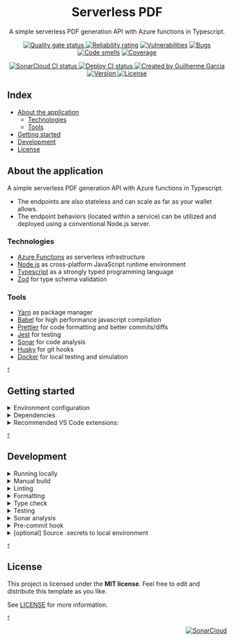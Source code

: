<p align="center">
  <h1 align="center">Serverless PDF</h1>
  <p align="center">
    A simple serverless PDF generation API with Azure functions in Typescript.
  </p>
</p>

<p align="center">
  <a href="https://sonarcloud.io/summary/overall?id=Serverless-PDF">
    <img
      src="https://sonarcloud.io/api/project_badges/measure?project=Serverless-PDF&metric=alert_status"
      alt="Quality gate status"
    />
  </a>
  <a
    href="https://sonarcloud.io/component_measures?id=Serverless-PDF&metric=reliability_rating&view=list"
    ><img
      src="https://sonarcloud.io/api/project_badges/measure?project=Serverless-PDF&metric=reliability_rating"
      alt="Reliability rating"
  /></a>
  <a
    href="https://sonarcloud.io/project/issues?resolved=false&types=VULNERABILITY&id=Serverless-PDF"
    ><img
      src="https://sonarcloud.io/api/project_badges/measure?project=Serverless-PDF&metric=vulnerabilities"
      alt="Vulnerabilities"
  /></a>
  <a
    href="https://sonarcloud.io/project/issues?resolved=false&types=BUG&id=Serverless-PDF"
    ><img
      src="https://sonarcloud.io/api/project_badges/measure?project=Serverless-PDF&metric=bugs"
      alt="Bugs"
  /></a>
  <a
    href="https://sonarcloud.io/project/issues?resolved=false&types=CODE_SMELL&id=Serverless-PDF"
    ><img
      src="https://sonarcloud.io/api/project_badges/measure?project=Serverless-PDF&metric=code_smells"
      alt="Code smells"
  /></a>
  <a
    href="https://sonarcloud.io/component_measures?id=Serverless-PDF&metric=coverage&view=list"
    ><img
      src="https://sonarcloud.io/api/project_badges/measure?project=Serverless-PDF&metric=coverage"
      alt="Coverage"
  /></a>
</p>

<p align="center">
  <a
    href="https://github.com/GuilhermeMGBR/ServerlessPdf/actions/workflows/sonarcloud-coverage.yml?query=branch%3Amain"
  >
    <img
      src="https://github.com/GuilhermeMGBR/ServerlessPdf/actions/workflows/sonarcloud-coverage.yml/badge.svg?event=push&branch=main"
      alt="SonarCloud CI status"
    />
  </a>
  <a
    href="https://github.com/GuilhermeMGBR/ServerlessPdf/actions/workflows/deploy.yml?query=branch%3Amain"
  >
    <img
      src="https://github.com/GuilhermeMGBR/ServerlessPdf/actions/workflows/deploy.yml/badge.svg?event=push&branch=main"
      alt="Deploy CI status"
    />
  </a>
  <a  href="https://github.com/GuilhermeMGBR?tab=overview">
    <img
      src="https://img.shields.io/badge/created%20by-@guilhermemgbr-4BBAAB.svg"
      alt="Created by Guilherme Garcia"
    />
  </a>
  <a href="https://github.com/GuilhermeMGBR/ServerlessPdf" rel="nofollow">
    <img
      src="https://img.shields.io/github/package-json/v/GuilhermeMGBR/ServerlessPdf?filename=src/package.json&color=red"
      alt="Version"
    />
  </a>
  <a href="https://opensource.org/licenses/MIT" rel="nofollow"
    ><img
      src="https://img.shields.io/github/license/GuilhermeMGBR/ServerlessPdf"
      alt="License"
  /></a>
</p>

## Index

- [About the application](#about-the-application)
  - [Technologies](#technologies)
  - [Tools](#tools)
- [Getting started](#getting-started)
- [Development](#development)
- [License](#license)

## About the application

A simple serverless PDF generation API with Azure functions in Typescript.

- The endpoints are also stateless and can scale as far as your wallet allows.
- The endpoint behaviors (located within a service) can be utilized and deployed using a conventional Node.js server.

### Technologies

- [Azure Functions](https://learn.microsoft.com/en-us/azure/azure-functions/functions-overview) as serverless infrastructure
- [Node.js](https://nodejs.org) as cross-platform JavaScript runtime environment
- [Typescript](http://typescriptlang.org) as a strongly typed programming language
- [Zod](https://github.com/colinhacks/zod) for type schema validation

### Tools

- [Yarn](https://yarnpkg.com) as package manager
- [Babel](https://babeljs.io) for high performance javascript compilation
- [Prettier](https://prettier.io) for code formatting and better commits/diffs
- [Jest](https://jestjs.io) for testing
- [Sonar](https://www.sonarsource.com) for code analysis
- [Husky](https://typicode.github.io/husky/) for git hooks
- [Docker](https://www.docker.com) for local testing and simulation

<sup><a href="#index" title="Return to index">&UpArrowBar;</a></sup>

## Getting started

<details><summary>Environment configuration</summary>

#### Create a `local.settings.json` file inside the `./src` folder.

```json
{
  "IsEncrypted": false,
  "Values": {
    "FUNCTIONS_WORKER_RUNTIME": "node",
    "NODE_ENV": "development"
  }
}
```

#### To run and debug functions locally, install [azure-functions-core-tools](https://github.com/Azure/azure-functions-core-tools) on your machine

Installation with yarn:

```bash
yarn global add azure-functions-core-tools
```

=> The 'devcontainer' comes with this preinstalled

<details><summary>[macOS only] Install Chromium</summary>

Install chromium with [Homebrew](https://brew.sh)

```bash
brew install chromium
```
=> It will install Chromium on your Application folder while creating a link to `/usr/local/bin/chromium`
</details>

</details>

<details><summary>Dependencies</summary>

- Open the terminal inside the `src` folder
- Install dependencies with [yarn](https://yarnpkg.com)

```bash
yarn
```

</details>

<details><summary>Recommended VS Code extensions:</summary>

- [SonarLint](https://marketplace.visualstudio.com/items?itemName=sonarsource.sonarlint-vscode) - Code linting
- [ES Lint](https://marketplace.visualstudio.com/items?itemName=dbaeumer.vscode-eslint) - JavaScript linting
- [Prettier](https://marketplace.visualstudio.com/items?itemName=esbenp.prettier-vscode) - Code formatter
- [Pretty TypeScript Errors](https://marketplace.visualstudio.com/items?itemName=yoavbls.pretty-ts-errors) - Prettier and human-readable TypeScript errors
- [Error Lens](https://marketplace.visualstudio.com/items?itemName=usernamehw.errorlens) - Highlighting of errors and other language diagnostics
- [GitLens](https://marketplace.visualstudio.com/items?itemName=eamodio.gitlens) - Git extensions
- [Azure Functions](https://marketplace.visualstudio.com/items?itemName=ms-azuretools.vscode-azurefunctions) - Official Azure Functions extension
- [Code Spell Checker](https://marketplace.visualstudio.com/items?itemName=streetsidesoftware.code-spell-checker) - Spell checker
- [REST Client](https://marketplace.visualstudio.com/items?itemName=humao.rest-client) - Lightweight HTTP request client

</details>

<sup><a href="#index" title="Return to index">&UpArrowBar;</a></sup>

## Development

<details><summary>Running locally</summary>

### Build and run the App:

This will install the required dependencies, build and start!

```bash
yarn start
OR
yarn s
```

- To start without installing dependencies or re-building the app:

```bash
yarn start:only
OR
yarn so
```

=> Remember to follow the environment configuration from the [Getting started](#getting-started) before running the app!

</details>

<details><summary>Manual build</summary>

### Run the build command:

This will install the dependencies and run a build

```bash
yarn build
OR
yarn b
```

- To run a build without installing dependencies:

```bash
yarn build:only
OR
yarn bo
```

- The build can re-run after each file save in watch mode

```bash
yarn watch:build
OR
yarn wb
```

</details>

<details><summary>Linting</summary>

### Run the lint command:

```bash
yarn lint
OR
yarn l
```

</details>

<details><summary>Formatting</summary>

### Run the format command:

This will automatically fix errors where possible

```bash
yarn format
OR
yarn f
```

- To check formatting errors without making changes to files:

```bash
yarn format-check
OR
yarn fc
```

</details>

<details><summary>Type check</summary>

Make sure to have installed dependencies from the initial setup

### Run type check:

```bash
yarn type-check
OR
yarn tc
```

- The type check can re-run after each file save in watch mode

```bash
yarn watch:type-check
OR
yarn wtc
```

</details>

<details><summary>Testing</summary>

Make sure to have installed dependencies from the initial setup

<details><summary>Run tests, skipping integration tests</summary>

```bash
yarn test
OR
yarn t
```

- The test can re-run after each file save in watch mode

```bash
yarn watch:test
OR
yarn wt
```
</details>

<details><summary>Run all tests (including integration tests)</summary>

```bash
yarn test:all
OR
yarn ta
```

- The test can re-run after each file save in watch mode

```bash
yarn watch:test:all
OR
yarn wta
```
</details>

</details>

<details><summary>Sonar analysis</summary>

To run an analysis locally with SonarQube and Docker:

### Start a local SonarQube instance:

```bash
yarn sonar-server:start
OR
yarn ss
```

<details><summary>[Optional] Persist analysis results</summary>

To persist the analysis results when running a local server of SonarQube:

### Create a `.env.sonar-server.local` file at this repository's root folder (same folder as the Readme)

```sh
SONAR_JDBC_URL={{YOUR_URL}} # sample: jdbc:postgresql://hostname.com/db_name
SONAR_JDBC_USERNAME={{YOUR_USERNAME}}
SONAR_JDBC_PASSWORD={{YOUR_PASSWORD}}
```

Replace placeholders with the connection values to your PostgreSQL instance:

- `{{YOUR_URL}}`
- `{{YOUR_USERNAME}}`
- `{{YOUR_PASSWORD}}`

> It is possible to run an instance of PostgreSQL inside another docker container!

### Start a local SonarQube instance with persistence:

```bash
yarn sonar-server:start-persistent
OR
yarn ssp
```

</details>

### Sonar Scanner configuration

Set environment variables with sonar server connection details:

- SVRLSSPDF_SONARQUBE_LOCAL_HOSTURL
- SVRLSSPDF_SONARQUBE_LOCAL_LOGIN

> They can be set inline, before the run command:
>
> ```bash
> SVRLSSPDF_SONARQUBE_LOCAL_HOSTURL=https://your.local.url; SVRLSSPDF_SONARQUBE_LOCAL_LOGIN=sqp_yourtokenXYZ; yarn sonar
> ```

### Run Sonar Scanner

```bash
yarn sonar
OR
yarn sn
```

</details>

<details><summary>Pre-commit hook</summary>

> The `pre-commit` hook should run automatically before every commit through `Husky`.

To manually run all pre-commit checks:

```bash
yarn pre-commit
OR
yarn pc
```

This hook does type checking, linting, format checking and runs all tests, stopping and showing errors from the first one to fail, if any.

</details>

<details><summary>[optional] Source .secrets to local environment</summary>

> The secrets will be sourced from a `.secrets` file at this repository's root folder (same folder as the Readme)

To source local environment secrets on terminal open, add this to your `.bashrc` or `.zshrc`:

```sh
#
# Allow parent to initialize shell
#
if [[ -n $ZSH_INIT_COMMAND_SVRLSSPDF ]]; then
  echo "Running: $ZSH_INIT_COMMAND_SVRLSSPDF"
  eval "$ZSH_INIT_COMMAND_SVRLSSPDF"
fi
```

This will trigger a [dev-environment-init.sh](./.vscode/dev-environment-init.sh) run when using `Visual Studio Code` on `macOS`.

</details>

<sup><a href="#index" title="Return to index">&UpArrowBar;</a></sup>

## License

This project is licensed under the **MIT license**. Feel free to edit and distribute this template as you like.

See [LICENSE](LICENSE) for more information.

<sup><a href="#index" title="Return to index">&UpArrowBar;</a></sup>

<p align="right">
<a href="https://sonarcloud.io/summary/new_code?id=Serverless-PDF"><img src=
"https://sonarcloud.io/images/project_badges/sonarcloud-black.svg"
alt="SonarCloud" /></a>
</p>

